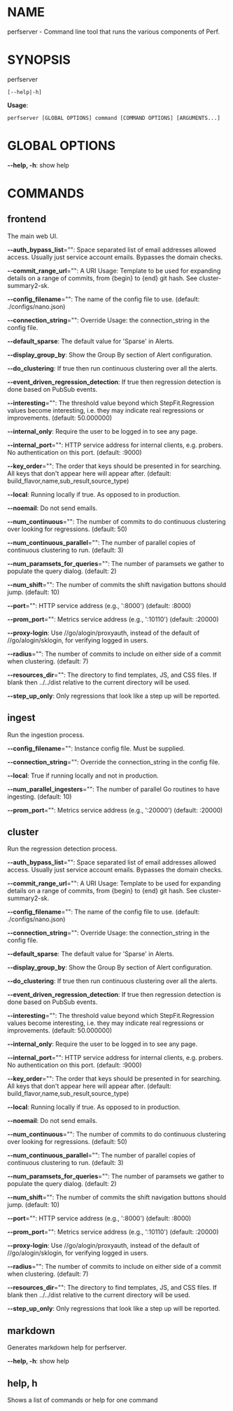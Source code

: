 # NAME

perfserver - Command line tool that runs the various components of Perf.

# SYNOPSIS

perfserver

```
[--help|-h]
```

**Usage**:

```
perfserver [GLOBAL OPTIONS] command [COMMAND OPTIONS] [ARGUMENTS...]
```

# GLOBAL OPTIONS

**--help, -h**: show help

# COMMANDS

## frontend

The main web UI.

**--auth_bypass_list**="": Space separated list of email addresses allowed access. Usually just service account emails. Bypasses the domain checks.

**--commit_range_url**="": A URI Usage: Template to be used for expanding details on a range of commits, from {begin} to {end} git hash. See cluster-summary2-sk.

**--config_filename**="": The name of the config file to use. (default: ./configs/nano.json)

**--connection_string**="": Override Usage: the connection_string in the config file.

**--default_sparse**: The default value for 'Sparse' in Alerts.

**--display_group_by**: Show the Group By section of Alert configuration.

**--do_clustering**: If true then run continuous clustering over all the alerts.

**--event_driven_regression_detection**: If true then regression detection is done based on PubSub events.

**--interesting**="": The threshold value beyond which StepFit.Regression values become interesting, i.e. they may indicate real regressions or improvements. (default: 50.000000)

**--internal_only**: Require the user to be logged in to see any page.

**--internal_port**="": HTTP service address for internal clients, e.g. probers. No authentication on this port. (default: :9000)

**--key_order**="": The order that keys should be presented in for searching. All keys that don't appear here will appear after. (default: build_flavor,name,sub_result,source_type)

**--local**: Running locally if true. As opposed to in production.

**--noemail**: Do not send emails.

**--num_continuous**="": The number of commits to do continuous clustering over looking for regressions. (default: 50)

**--num_continuous_parallel**="": The number of parallel copies of continuous clustering to run. (default: 3)

**--num_paramsets_for_queries**="": The number of paramsets we gather to populate the query dialog. (default: 2)

**--num_shift**="": The number of commits the shift navigation buttons should jump. (default: 10)

**--port**="": HTTP service address (e.g., ':8000') (default: :8000)

**--prom_port**="": Metrics service address (e.g., ':10110') (default: :20000)

**--proxy-login**: Use //go/alogin/proxyauth, instead of the default of //go/alogin/sklogin, for verifying logged in users.

**--radius**="": The number of commits to include on either side of a commit when clustering. (default: 7)

**--resources_dir**="": The directory to find templates, JS, and CSS files. If blank then ../../dist relative to the current directory will be used.

**--step_up_only**: Only regressions that look like a step up will be reported.

## ingest

Run the ingestion process.

**--config_filename**="": Instance config file. Must be supplied.

**--connection_string**="": Override the connection_string in the config file.

**--local**: True if running locally and not in production.

**--num_parallel_ingesters**="": The number of parallel Go routines to have ingesting. (default: 10)

**--prom_port**="": Metrics service address (e.g., ':20000') (default: :20000)

## cluster

Run the regression detection process.

**--auth_bypass_list**="": Space separated list of email addresses allowed access. Usually just service account emails. Bypasses the domain checks.

**--commit_range_url**="": A URI Usage: Template to be used for expanding details on a range of commits, from {begin} to {end} git hash. See cluster-summary2-sk.

**--config_filename**="": The name of the config file to use. (default: ./configs/nano.json)

**--connection_string**="": Override Usage: the connection_string in the config file.

**--default_sparse**: The default value for 'Sparse' in Alerts.

**--display_group_by**: Show the Group By section of Alert configuration.

**--do_clustering**: If true then run continuous clustering over all the alerts.

**--event_driven_regression_detection**: If true then regression detection is done based on PubSub events.

**--interesting**="": The threshold value beyond which StepFit.Regression values become interesting, i.e. they may indicate real regressions or improvements. (default: 50.000000)

**--internal_only**: Require the user to be logged in to see any page.

**--internal_port**="": HTTP service address for internal clients, e.g. probers. No authentication on this port. (default: :9000)

**--key_order**="": The order that keys should be presented in for searching. All keys that don't appear here will appear after. (default: build_flavor,name,sub_result,source_type)

**--local**: Running locally if true. As opposed to in production.

**--noemail**: Do not send emails.

**--num_continuous**="": The number of commits to do continuous clustering over looking for regressions. (default: 50)

**--num_continuous_parallel**="": The number of parallel copies of continuous clustering to run. (default: 3)

**--num_paramsets_for_queries**="": The number of paramsets we gather to populate the query dialog. (default: 2)

**--num_shift**="": The number of commits the shift navigation buttons should jump. (default: 10)

**--port**="": HTTP service address (e.g., ':8000') (default: :8000)

**--prom_port**="": Metrics service address (e.g., ':10110') (default: :20000)

**--proxy-login**: Use //go/alogin/proxyauth, instead of the default of //go/alogin/sklogin, for verifying logged in users.

**--radius**="": The number of commits to include on either side of a commit when clustering. (default: 7)

**--resources_dir**="": The directory to find templates, JS, and CSS files. If blank then ../../dist relative to the current directory will be used.

**--step_up_only**: Only regressions that look like a step up will be reported.

## markdown

Generates markdown help for perfserver.

**--help, -h**: show help

## help, h

Shows a list of commands or help for one command
